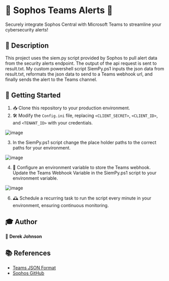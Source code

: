 # 👾 Sophos Teams Alerts 👾

Securely integrate Sophos Central with Microsoft Teams to streamline your cybersecurity alerts!

## 📜 Description

This project uses the siem.py script provided by Sophos to pull alert data from the security alerts endpoint. The output of the api request is sent to result.txt. My custom powershell script SiemPy.ps1 inputs the json data from result.txt, reformats the json data to send to a Teams webhook url, and finally sends the alert to the Teams channel. 

## 🚀 Getting Started

1. 📥 Clone this repository to your production environment.
2. 🛠 Modify the `Config.ini` file, replacing `<CLIENT_SECRET>`, `<CLIENT_ID>`, and `<TENANT_ID>` with your credentials.

![image](https://github.com/derekrjohnson/Sophos-Teams-Alerts/assets/142181223/2c6f09ab-d34c-4425-a8b9-ffdaaa315137)

3. In the SiemPy.ps1 script change the place holder paths to the correct paths for your environment.

![image](https://github.com/derekrjohnson/Sophos-Teams-Alerts/assets/142181223/d99e52ed-af07-4ba5-ae56-0880b97efc0d)

4. 🧩 Configure an environment variable to store the Teams webhook. Update the Teams Webhook Variable in the SiemPy.ps1 script to your environment variable.

![image](https://github.com/derekrjohnson/Sophos-Teams-Alerts/assets/142181223/c880c40e-9e7e-4c81-90cf-e68850866c77)

6. 🕰 Schedule a recurring task to run the script every minute in your environment, ensuring continuous monitoring.

## 🎓 Author

👤 **Derek Johnson**

## 📚 References

* [Teams JSON Format](https://learn.microsoft.com/en-us/microsoftteams/platform/webhooks-and-connectors/how-to/connectors-using?tabs=cURL)
* [Sophos GitHub](https://github.com/sophos/Sophos-Central-SIEM-Integration)
